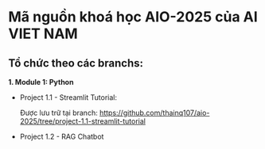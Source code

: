 # Mã nguồn khoá học AIO-2025 của AI VIET NAM
## Tổ chức theo các branchs:
**1. Module 1: Python**
* Project 1.1 - Streamlit Tutorial:
  
  Được lưu trữ tại branch: https://github.com/thainq107/aio-2025/tree/project-1.1-streamlit-tutorial
* Project 1.2 - RAG Chatbot
